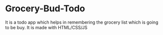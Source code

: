 # Grocery-Bud-Todo
 It is a todo app which helps in remembering the grocery list which is going to be buy. It is made with HTML/CSS/JS
